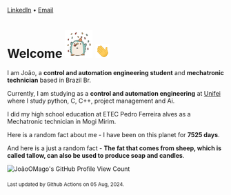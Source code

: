 [LinkedIn](https://www.linkedin.com/in/joão-pedro-gozzoli-b95641301/) &bull;
[Email](joaopedrogozzoli@gmail.com)

# Welcome <img src="happy.gif" height="64px" /> <img src="wave.gif" height="32px" />

I am João, a  **control and automation engineering student** and **mechatronic technician** based in Brazil Br.

Currently, I am studying as a **control and automation engineering** at [Unifei](https://unifei.edu.br) where I study python, C, C++, project management and Ai.

I did my high school education at ETEC Pedro Ferreira alves as a Mechatronic technician in Mogi Mirim.

Here is a random fact about me - I have been on this planet for **7525 days**.

And here is a just a random fact -  **The fat that comes from sheep, which is called tallow, can also be used to produce soap and candles**.

![JoãoOMago's GitHub Profile View Count](https://komarev.com/ghpvc/?username=JoaoOMago)

<sub>Last updated by Github Actions on 05 Aug, 2024.</sub>
